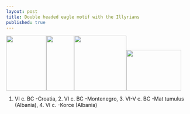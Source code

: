 ```yaml
---
layout: post
title: Double headed eagle motif with the Illyrians
published: true
---
```







<a href="https://iem5.files.wordpress.com/2017/05/vi-c-bc-croatia1.png"><img class="alignnone size-thumbnail wp-image-286" src="https://iem5.files.wordpress.com/2017/05/vi-c-bc-croatia1.png?w=110" alt="" width="110" height="150" /></a><a href="https://iem5.files.wordpress.com/2017/05/vi-c-bc-montenegro.png"><img class="alignnone size-thumbnail wp-image-287" src="https://iem5.files.wordpress.com/2017/05/vi-c-bc-montenegro.png?w=76" alt="" width="76" height="150" /></a><a href="https://iem5.files.wordpress.com/2017/05/vi-v-c-bc-mat-tumulus-e1495237180712.png"><img class="alignnone size-thumbnail wp-image-288" src="https://iem5.files.wordpress.com/2017/05/vi-v-c-bc-mat-tumulus-e1495237180712.png?w=143" alt="" width="143" height="150" /></a><a href="https://iem5.files.wordpress.com/2017/05/vi-c-korce1-e1495237363691.jpg"><img class="alignnone size-thumbnail wp-image-289" src="https://iem5.files.wordpress.com/2017/05/vi-c-korce1-e1495237363691.jpg?w=150" alt="" width="150" height="111" /></a>

1. VI c. BC -Croatia, 2. VI c. BC -Montenegro, 3. VI-V c. BC -Mat tumulus (Albania), 4. VI c. -Korce (Albania)
